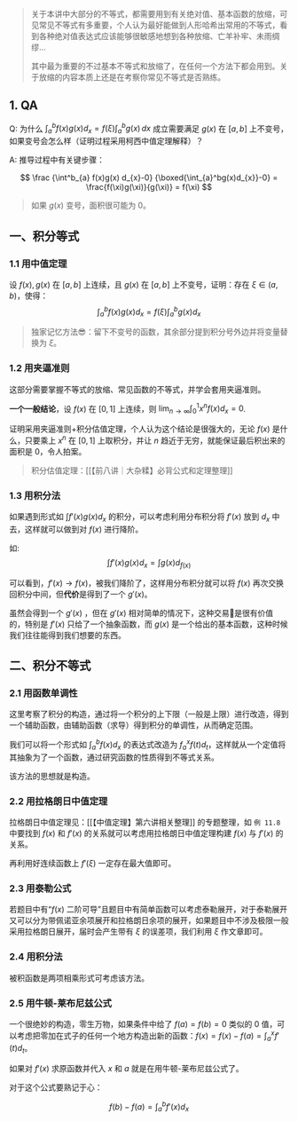 > 关于本讲中大部分的不等式，都需要用到有关绝对值、基本函数的放缩，可见常见不等式有多重要，个人认为最好能做到人形哈希出常用的不等式，看到各种绝对值表达式应该能够很敏感地想到各种放缩、亡羊补牢、未雨绸缪...
> 
> 其中最为重要的不过基本不等式和放缩了，在任何一个方法下都会用到。关于放缩的内容本质上还是在考察你常见不等式是否熟练。

## 1. QA

Q: 为什么 $\int_{a}^b f(x)g(x)d_{x} = f(\xi) \int _{a}^b g(x) \, dx$ 成立需要满足 $g(x)$ 在 $[a,b]$ 上不变号，如果变号会怎么样（证明过程采用柯西中值定理解释）？

A: 推导过程中有关键步骤：

$$
\frac
{\int^b_{a} f(x)g(x) d_{x}-0}
{\boxed{\int_{a}^bg(x)d_{x}}-0} = \frac{f(\xi)g(\xi)}{g(\xi)} = f(\xi)
$$


> 如果 $g(x)$ 变号，面积很可能为 0。
## 一、积分等式

### 1.1 用中值定理

设 $f(x), g(x)$ 在 $[a, b]$ 上连续，且 $g(x)$ 在 $[a,b]$ 上不变号，证明：存在 $\xi\in(a,b)$，使得：
$$
\int^b_{a}f(x)g(x)d_{x} = f(\xi)\int^b_{a} g(x)d_{x}
$$
> 独家记忆方法😎：留下不变号的函数，其余部分提到积分号外边并将变量替换为 $\xi$。

### 1.2 用夹逼准则

这部分需要掌握不等式的放缩、常见函数的不等式，并学会套用夹逼准则。

**一个一般结论**，设 $f(x)$ 在 $[0,1]$ 上连续，则 $\lim_{ n \to \infty }\int_{0}^1x^nf(x)d_{x}=0$.

证明采用夹逼准则+积分估值定理，个人认为这个结论是很强大的，无论 $f(x)$ 是什么，只要乘上 $x^n$ 在 $[0,1]$ 上取积分，并让 $n$ 趋近于无穷，就能保证最后积出来的面积是 $0$，令人拍案。

> 积分估值定理：[[【前八讲｜大杂糅】必背公式和定理整理]]

### 1.3 用积分法

如果遇到形式如 $\int f'(x)g(x) d_{x}$ 的积分，可以考虑利用分布积分将 $f'(x)$ 放到 $d_{x}$ 中去，这样就可以做到对 $f(x)$ 进行降阶。

如:
$$
\int f'(x)g(x) d_{x}=\int g(x) d_{f(x)}
$$

可以看到，$f'(x)\to f(x)$，被我们降阶了，这样用分布积分就可以将 $f(x)$ 再次交换回积分中间，但**代价**是得到了一个 $g'(x)$。

虽然会得到一个 $g'(x)$ ，但在 $g'(x)$ 相对简单的情况下，这种交易🤝是很有价值的，特别是 $f'(x)$ 只给了一个抽象函数，而 $g(x)$ 是一个给出的基本函数，这种时候我们往往能得到我们想要的东西。
 
## 二、积分不等式

### 2.1 用函数单调性

这里考察了积分的构造，通过将一个积分的上下限（一般是上限）进行改造，得到一个辅助函数，由辅助函数（求导）得到积分的单调性，从而确定范围。

我们可以将一个形式如 $\int_{a}^b f(x)d_{x}$ 的表达式改造为 $f_{a}^x f(t)d_{t}$，这样就从一个定值将其抽象为了一个函数，通过研究函数的性质得到不等式关系。

该方法的思想就是构造。

### 2.2 用拉格朗日中值定理

拉格朗日中值定理见：[[【中值定理】第六讲相关整理]] 的专题整理，如 `例 11.8` 中要找到 $f(x)$ 和 $f'(x)$ 的关系就可以考虑用拉格朗日中值定理构建 $f(x)$ 与 $f'(x)$ 的关系。

再利用好连续函数上 $f'(\xi)$  一定存在最大值即可。
### 2.3 用泰勒公式

若题目中有“$f(x)$ 二阶可导”且题目中有简单函数可以考虑泰勒展开，对于泰勒展开又可以分为带佩诺亚余项展开和拉格朗日余项的展开，如果题目中不涉及极限一般采用拉格朗日展开，届时会产生带有 $\xi$  的误差项，我们利用 $\xi$ 作文章即可。

### 2.4 用积分法

被积函数是两项相乘形式可考虑该方法。
### 2.5 用牛顿-莱布尼兹公式

一个很绝妙的构造，零生万物，如果条件中给了 $f(a)=f(b)=0$ 类似的 $0$ 值，可以考虑把零加在式子的任何一个地方构造出新的函数：$f(x)=f(x)-f(a)=\int_{a}^x f'(t)d_{t}$。

如果对 $f'(x)$ 求原函数并代入 $x$ 和 $a$ 就是在用牛顿-莱布尼兹公式了。

对于这个公式要熟记于心：

$$
f(b)-f(a) = \int_{a}^b f'(x) d_{x}
$$